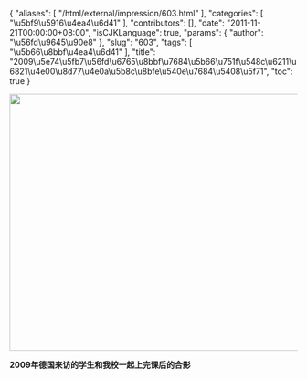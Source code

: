 {
    "aliases": [
        "/html/external/impression/603.html"
    ],
    "categories": [
        "\u5bf9\u5916\u4ea4\u6d41"
    ],
    "contributors": [],
    "date": "2011-11-21T00:00:00+08:00",
    "isCJKLanguage": true,
    "params": {
        "author": "\u56fd\u9645\u90e8"
    },
    "slug": "603",
    "tags": [
        "\u5b66\u8bbf\u4ea4\u6d41"
    ],
    "title": "2009\u5e74\u5fb7\u56fd\u6765\u8bbf\u7684\u5b66\u751f\u548c\u6211\u6821\u4e00\u8d77\u4e0a\u5b8c\u8bfe\u540e\u7684\u5408\u5f71",
    "toc": true
}

<img
    src="https://cdn.tfls.online/mirror/full/9774ca56bc9e6f2a4095d632fa1c3516bf7df8c3.jpg"
    style="display:block;margin-left:auto;margin-right:auto;"
    decoding="async"
    fetchpriority="auto"
    loading="lazy"
    height="450"
    width="600"
/>

**2009年德国来访的学生和我校一起上完课后的合影**

